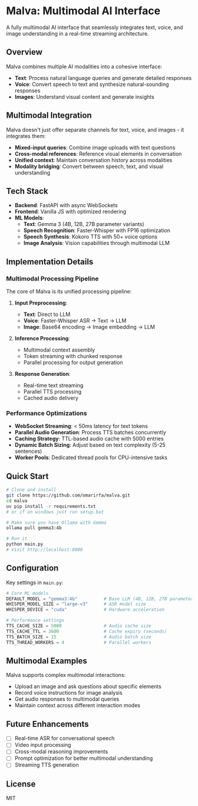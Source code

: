 # Malva: Multimodal AI Interface

A fully multimodal AI interface that seamlessly integrates text, voice, and image understanding in a real-time streaming architecture.

## Overview

Malva combines multiple AI modalities into a cohesive interface:
- **Text**: Process natural language queries and generate detailed responses
- **Voice**: Convert speech to text and synthesize natural-sounding responses
- **Images**: Understand visual content and generate insights


## Multimodal Integration

Malva doesn't just offer separate channels for text, voice, and images - it integrates them:

- **Mixed-input queries**: Combine image uploads with text questions
- **Cross-modal references**: Reference visual elements in conversation
- **Unified context**: Maintain conversation history across modalities
- **Modality bridging**: Convert between speech, text, and visual understanding

## Tech Stack

- **Backend**: FastAPI with async WebSockets
- **Frontend**: Vanilla JS with optimized rendering
- **ML Models**:
  - **Text**: Gemma 3 (4B, 12B, 27B parameter variants)
  - **Speech Recognition**: Faster-Whisper with FP16 optimization
  - **Speech Synthesis**: Kokoro TTS with 50+ voice options
  - **Image Analysis**: Vision capabilities through multimodal LLM

## Implementation Details

### Multimodal Processing Pipeline

The core of Malva is its unified processing pipeline:

1. **Input Preprocessing**:
   - **Text**: Direct to LLM
   - **Voice**: Faster-Whisper ASR → Text → LLM
   - **Image**: Base64 encoding → Image embedding → LLM

2. **Inference Processing**:
   - Multimodal context assembly
   - Token streaming with chunked response
   - Parallel processing for output generation

3. **Response Generation**:
   - Real-time text streaming
   - Parallel TTS processing
   - Cached audio delivery

### Performance Optimizations

- **WebSocket Streaming**: < 50ms latency for text tokens
- **Parallel Audio Generation**: Process TTS batches concurrently
- **Caching Strategy**: TTL-based audio cache with 5000 entries
- **Dynamic Batch Sizing**: Adjust based on text complexity (5-25 sentences)
- **Worker Pools**: Dedicated thread pools for CPU-intensive tasks

## Quick Start

```bash
# Clone and install
git clone https://github.com/omarirfa/malva.git
cd malva
uv pip install -r requirements.txt
# or if on windows just run setup.bat

# Make sure you have Ollama with Gemma
ollama pull gemma3:4b

# Run it
python main.py
# Visit http://localhost:8000
```

## Configuration

Key settings in `main.py`:

```python
# Core ML models
DEFAULT_MODEL = "gemma3:4b"          # Base LLM (4B, 12B, 27B parameters)
WHISPER_MODEL_SIZE = "large-v3"      # ASR model size
WHISPER_DEVICE = "cuda"              # Hardware acceleration

# Performance settings
TTS_CACHE_SIZE = 5000                # Audio cache size
TTS_CACHE_TTL = 3600                 # Cache expiry (seconds)
TTS_BATCH_SIZE = 15                  # Audio batch size
TTS_THREAD_WORKERS = 4               # Parallel workers
```

## Multimodal Examples

Malva supports complex multimodal interactions:

- Upload an image and ask questions about specific elements
- Record voice instructions for image analysis
- Get audio responses to multimodal queries
- Maintain context across different interaction modes

## Future Enhancements

- [ ] Real-time ASR for conversational speech
- [ ] Video input processing
- [ ] Cross-modal reasoning improvements
- [ ] Prompt optimization for better multimodal understanding
- [ ] Streaming TTS generation

## License

MIT
